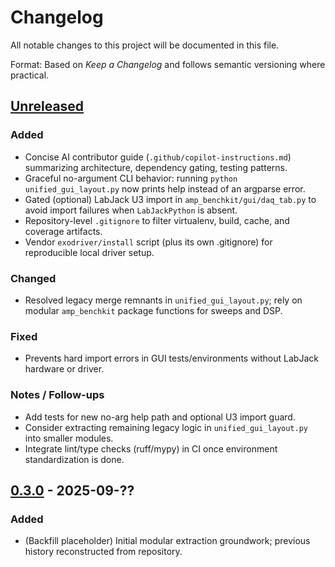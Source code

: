 # Changelog

All notable changes to this project will be documented in this file.

Format: Based on *Keep a Changelog* and follows semantic versioning where practical.

## [Unreleased]
### Added
- Concise AI contributor guide (`.github/copilot-instructions.md`) summarizing architecture, dependency gating, testing patterns.
- Graceful no-argument CLI behavior: running `python unified_gui_layout.py` now prints help instead of an argparse error.
- Gated (optional) LabJack U3 import in `amp_benchkit/gui/daq_tab.py` to avoid import failures when `LabJackPython` is absent.
- Repository-level `.gitignore` to filter virtualenv, build, cache, and coverage artifacts.
- Vendor `exodriver/install` script (plus its own .gitignore) for reproducible local driver setup.

### Changed
- Resolved legacy merge remnants in `unified_gui_layout.py`; rely on modular `amp_benchkit` package functions for sweeps and DSP.

### Fixed
- Prevents hard import errors in GUI tests/environments without LabJack hardware or driver.

### Notes / Follow-ups
- Add tests for new no-arg help path and optional U3 import guard.
- Consider extracting remaining legacy logic in `unified_gui_layout.py` into smaller modules.
- Integrate lint/type checks (ruff/mypy) in CI once environment standardization is done.

## [0.3.0] - 2025-09-??
### Added
- (Backfill placeholder) Initial modular extraction groundwork; previous history reconstructed from repository.

[Unreleased]: https://github.com/bwedderburn/amp-benchkit/compare/0.3.0...HEAD
[0.3.0]: https://github.com/bwedderburn/amp-benchkit/releases/tag/0.3.0
